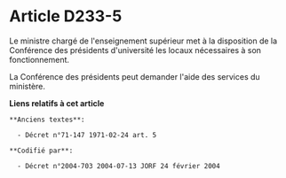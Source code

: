 # Article D233-5

Le ministre chargé de l'enseignement supérieur met à la disposition de la Conférence des présidents d'université les locaux
nécessaires à son fonctionnement.

La Conférence des présidents peut demander l'aide des services du ministère.

**Liens relatifs à cet article**

	**Anciens textes**:

	  - Décret n°71-147 1971-02-24 art. 5

	**Codifié par**:

	  - Décret n°2004-703 2004-07-13 JORF 24 février 2004
